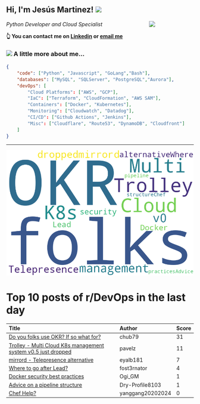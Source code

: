 <!--
**jmartinezl/jmartinezl** is a ✨ _special_ ✨ repository because its `README.md` (this file) appears on your GitHub profile.

Here are some ideas to get you started:

- 🔭 I’m currently working on ...
- 🌱 I’m currently learning ...
- 👯 I’m looking to collaborate on ...
- 🤔 I’m looking for help with ...
- 💬 Ask me about ...
- 📫 How to reach me: ...
- 😄 Pronouns: ...
- ⚡ Fun fact: ...
-->

<h2>Hi, I'm Jesús Martinez! <img src="https://media.giphy.com/media/WUlplcMpOCEmTGBtBW/giphy.gif" width="30"> </h2>
<img align='right' src="https://media.giphy.com/media/NytMLKyiaIh6VH9SPm/giphy.gif" width="120">
<p><em>Python Developer and Cloud Specialist
</em></p>

**👆 You can contact me on [Linkedin](https://www.linkedin.com/in/jes%C3%BAs-martinez-2b7b10104/) or [email me](mailto:jesus.mtz.lorenzo@gmail.com)**

### <img src="https://media.giphy.com/media/VgCDAzcKvsR6OM0uWg/giphy.gif" width="50"> A little more about me...  

```json
{
    "code": ["Python", "Javascript", "GoLang","Bash"],
    "databases": ["MySQL", "SQLServer", "PostgreSQL","Aurora"],
    "devOps": [
        "Cloud Platforms": ["AWS", "GCP"],
        "IaC": ["Terraform", "CloudFormation", "AWS SAM"],
        "Containers": ["Docker", "Kubernetes"],
        "Monitoring": ["Cloudwatch", "Datadog"],
        "CI/CD": ["Github Actions", "Jenkins"],
        "Misc": ["Cloudflare", "Route53", "DynamoDB", "Cloudfront"]
    ]
}
```
---

![Wordcloud](./cloud.png)

# Top 10 posts of r/DevOps in the last day

| Title | Author | Score |
|:---|:---|:---|
| [Do you folks use OKR? If so what for?](https://www.reddit.com/r/devops/comments/14v9etw/do_you_folks_use_okr_if_so_what_for/) | chub79 | 31 |
| [Trolley - Multi Cloud K8s management system v0.5 just dropped](https://www.reddit.com/r/devops/comments/14vp1tv/trolley_multi_cloud_k8s_management_system_v05/) | pavelz | 11 |
| [mirrord - Telepresence alternative](https://www.reddit.com/r/devops/comments/14vqgpv/mirrord_telepresence_alternative/) | eyalb181 | 7 |
| [Where to go after Lead?](https://www.reddit.com/r/devops/comments/14vplyv/where_to_go_after_lead/) | fost3rnator | 4 |
| [Docker security best practices](https://www.reddit.com/r/devops/comments/14vrgv7/docker_security_best_practices/) | Ogi_GM | 1 |
| [Advice on a pipeline structure](https://www.reddit.com/r/devops/comments/14vpp69/advice_on_a_pipeline_structure/) | Dry-Profile8103 | 1 |
| [Chef Help?](https://www.reddit.com/r/devops/comments/14vg1fb/chef_help/) | yanggang20202024 | 0 |

